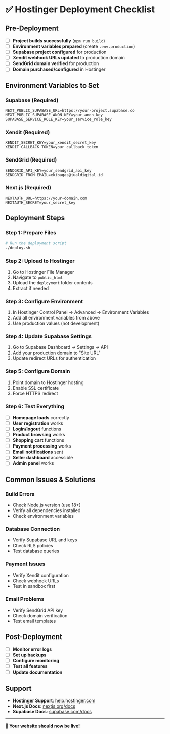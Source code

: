 # ✅ Hostinger Deployment Checklist

## **Pre-Deployment**

- [ ] **Project builds successfully** (`npm run build`)
- [ ] **Environment variables prepared** (create `.env.production`)
- [ ] **Supabase project configured** for production
- [ ] **Xendit webhook URLs updated** to production domain
- [ ] **SendGrid domain verified** for production
- [ ] **Domain purchased/configured** in Hostinger

## **Environment Variables to Set**

### **Supabase (Required)**

```
NEXT_PUBLIC_SUPABASE_URL=https://your-project.supabase.co
NEXT_PUBLIC_SUPABASE_ANON_KEY=your_anon_key
SUPABASE_SERVICE_ROLE_KEY=your_service_role_key
```

### **Xendit (Required)**

```
XENDIT_SECRET_KEY=your_xendit_secret_key
XENDIT_CALLBACK_TOKEN=your_callback_token
```

### **SendGrid (Required)**

```
SENDGRID_API_KEY=your_sendgrid_api_key
SENDGRID_FROM_EMAIL=ekibagas@jualdigital.id
```

### **Next.js (Required)**

```
NEXTAUTH_URL=https://your-domain.com
NEXTAUTH_SECRET=your_secret_key
```

## **Deployment Steps**

### **Step 1: Prepare Files**

```bash
# Run the deployment script
./deploy.sh
```

### **Step 2: Upload to Hostinger**

1. Go to Hostinger File Manager
2. Navigate to `public_html`
3. Upload the `deployment` folder contents
4. Extract if needed

### **Step 3: Configure Environment**

1. In Hostinger Control Panel → Advanced → Environment Variables
2. Add all environment variables from above
3. Use production values (not development)

### **Step 4: Update Supabase Settings**

1. Go to Supabase Dashboard → Settings → API
2. Add your production domain to "Site URL"
3. Update redirect URLs for authentication

### **Step 5: Configure Domain**

1. Point domain to Hostinger hosting
2. Enable SSL certificate
3. Force HTTPS redirect

### **Step 6: Test Everything**

- [ ] **Homepage loads** correctly
- [ ] **User registration** works
- [ ] **Login/logout** functions
- [ ] **Product browsing** works
- [ ] **Shopping cart** functions
- [ ] **Payment processing** works
- [ ] **Email notifications** sent
- [ ] **Seller dashboard** accessible
- [ ] **Admin panel** works

## **Common Issues & Solutions**

### **Build Errors**

- Check Node.js version (use 18+)
- Verify all dependencies installed
- Check environment variables

### **Database Connection**

- Verify Supabase URL and keys
- Check RLS policies
- Test database queries

### **Payment Issues**

- Verify Xendit configuration
- Check webhook URLs
- Test in sandbox first

### **Email Problems**

- Verify SendGrid API key
- Check domain verification
- Test email templates

## **Post-Deployment**

- [ ] **Monitor error logs**
- [ ] **Set up backups**
- [ ] **Configure monitoring**
- [ ] **Test all features**
- [ ] **Update documentation**

## **Support**

- **Hostinger Support**: [help.hostinger.com](https://help.hostinger.com)
- **Next.js Docs**: [nextjs.org/docs](https://nextjs.org/docs)
- **Supabase Docs**: [supabase.com/docs](https://supabase.com/docs)

---

**🎉 Your website should now be live!**
